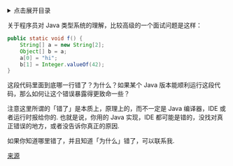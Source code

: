 <details>
<summary>点击展开目录</summary>
<!-- TOC -->


<!-- /TOC -->
</details>

关于程序员对 Java 类型系统的理解，比较高级的一个面试问题是这样：

```Java
public static void f() {
    String[] a = new String[2];
    Object[] b = a;
    a[0] = "hi";
    b[1] = Integer.valueOf(42);
}
```

这段代码里面到底哪一行错了？为什么？如果某个 Java 版本能顺利运行这段代码，那么如何让这个错误暴露得更致命一些？

注意这里所谓的「错了」是本质上，原理上的，而不一定是 Java 编译器，IDE 或者运行时报给你的. 也就是说，你用的 Java 实现，IDE 都可能是错的，没找对真正错误的地方，或者没告诉你真正的原因.

如果你知道哪里错了，并且知道「为什么」错了，可以联系我.

[来源](http://www.yinwang.org/blog-cn/2020/02/13/java-type-system)

